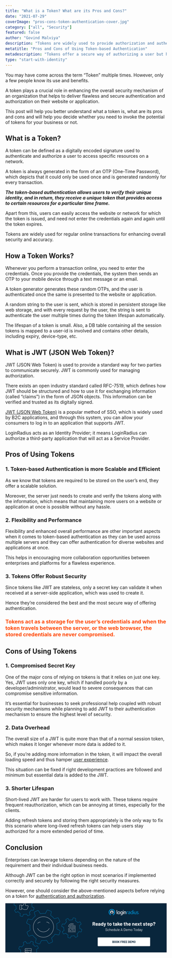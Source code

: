 ```yaml
---
title: "What is a Token? What are its Pros and Cons?"
date: "2021-07-29"
coverImage: "pros-cons-token-authentication-cover.jpg"
category: ["all", "Security"]
featured: false
author: "Govind Malviya"
description: "Tokens are widely used to provide authorization and authentication to users when they access a website or a mobile application. This post covers detailed information about the use of tokens along with its advantages and disadvantages."
metatitle: "Pros and Cons of Using Token-based Authentication"
metadescription: "Tokens offer a secure way of authorizing a user but have their own cons. In this post, let’s learn some of the advantages and disadvantages of using tokens."
type: "start-with-identity"
---
```


You may have come across the term “Token” multiple times. However, only a few people know its use and benefits.

A token plays a crucial role in enhancing the overall security mechanism of an organization that helps to deliver flawless and secure authentication and authorization on their website or application.

This post will help you better understand what a token is, what are its pros and cons and will help you decide whether you need to invoke the potential of tokens for your business or not.

## What is a Token?

A token can be defined as a digitally encoded signature used to authenticate and authorize a user to access specific resources on a network.

A token is always generated in the form of an OTP (One-Time Password), which depicts that it could only be used once and is generated randomly for every transaction.

**_The token-based authentication allows users to verify their unique identity, and in return, they receive a unique token that provides access to certain resources for a particular time frame._**

Apart from this, users can easily access the website or network for which the token is issued, and need not enter the credentials again and again until the token expires.

Tokens are widely used for regular online transactions for enhancing overall security and accuracy.

## How a Token Works?

Whenever you perform a transaction online, you need to enter the credentials. Once you provide the credentials, the system then sends an OTP to your mobile device through a text message or an email.

A token generator generates these random OTPs, and the user is authenticated once the same is presented to the website or application.

A random string to the user is sent, which is stored in persistent storage like web storage, and with every request by the user, the string is sent to authenticate the user multiple times during the token lifespan automatically.

The lifespan of a token is small. Also, a DB table containing all the session tokens is mapped to a user-id is involved and contains other details, including expiry, device-type, etc.

## What is JWT (JSON Web Token)?

JWT (JSON Web Token) is used to provide a standard way for two parties to communicate securely. JWT is commonly used for managing authorization.

There exists an open industry standard called RFC-7519, which defines how JWT should be structured and how to use it for exchanging information (called “claims”) in the form of JSON objects. This information can be verified and trusted as its digitally signed.

[JWT (JSON Web Token)](https://www.loginradius.com/blog/async/jwt/) is a popular method of SSO, which is widely used by B2C applications, and through this system, you can allow your consumers to log in to an application that supports JWT.

LoginRadius acts as an Identity Provider; it means LoginRadius can authorize a third-party application that will act as a Service Provider.

## Pros of Using Tokens

### 1. **Token-based Authentication is more Scalable and Efficient**

As we know that tokens are required to be stored on the user’s end, they offer a scalable solution.

Moreover, the server just needs to create and verify the tokens along with the information, which means that maintaining more users on a website or application at once is possible without any hassle.

### **2. Flexibility and Performance**

Flexibility and enhanced overall performance are other important aspects when it comes to token-based authentication as they can be used across multiple servers and they can offer authentication for diverse websites and applications at once.

This helps in encouraging more collaboration opportunities between enterprises and platforms for a flawless experience.

### **3. Tokens Offer Robust Security**

Since tokens like JWT are stateless, only a secret key can validate it when received at a server-side application, which was used to create it.

Hence they’re considered the best and the most secure way of offering authentication.

### <span style="color: #FF4500">Tokens act as a storage for the user’s credentials and when the token travels between the server, or the web browser, the stored credentials are never compromised. </span>

## Cons of Using Tokens

### 1. **Compromised Secret Key**

One of the major cons of relying on tokens is that it relies on just one key. Yes, JWT uses only one key, which if handled poorly by a developer/administrator, would lead to severe consequences that can compromise sensitive information.

It’s essential for businesses to seek professional help coupled with robust security mechanisms while planning to add JWT to their authentication mechanism to ensure the highest level of security.

### 2. **Data Overhead**

The overall size of a JWT is quite more than that of a normal session token, which makes it longer whenever more data is added to it.

So, if you’re adding more information in the token, it will impact the overall loading speed and thus hamper [user experience](https://www.loginradius.com/customer-experience-solutions/).

This situation can be fixed if right development practices are followed and minimum but essential data is added to the JWT.

### 3. **Shorter Lifespan**

Short-lived JWT are harder for users to work with. These tokens require frequent reauthorization, which can be annoying at times, especially for the clients.

Adding refresh tokens and storing them appropriately is the only way to fix this scenario where long-lived refresh tokens can help users stay authorized for a more extended period of time.

## Conclusion

Enterprises can leverage tokens depending on the nature of the requirement and their individual business needs.

Although JWT can be the right option in most scenarios if implemented correctly and securely by following the right security measures.

However, one should consider the above-mentioned aspects before relying on a token for [authentication and authorization](https://www.loginradius.com/blog/start-with-identity/authentication-vs-authorization-infographic/).

[![book-a-demo-loginradius](book-a-demo-loginradius.png)](https://www.loginradius.com/book-a-demo/)

